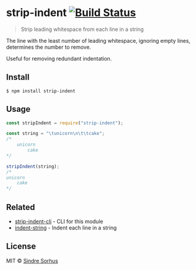 # strip-indent [![Build Status](https://travis-ci.org/sindresorhus/strip-indent.svg?branch=master)](https://travis-ci.org/sindresorhus/strip-indent)

> Strip leading whitespace from each line in a string

The line with the least number of leading whitespace, ignoring empty lines,
determines the number to remove.

Useful for removing redundant indentation.

## Install

```
$ npm install strip-indent
```

## Usage

```js
const stripIndent = require("strip-indent");

const string = "\tunicorn\n\t\tcake";
/*
	unicorn
		cake
*/

stripIndent(string);
/*
unicorn
	cake
*/
```

## Related

- [strip-indent-cli](https://github.com/sindresorhus/strip-indent-cli) - CLI for
  this module
- [indent-string](https://github.com/sindresorhus/indent-string) - Indent each
  line in a string

## License

MIT © [Sindre Sorhus](https://sindresorhus.com)
